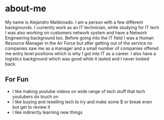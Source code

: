 # about-me
My name is Alejandro Maldonado. I am a person with a few different backgrounds. I currently work as an IT technician, while studying for IT tech I was also working on customers network system and have a Network Engineering background too. Before going into the IT field I was a Human Resource Manager in the Air Force but after getting out of the service no companies saw me as a manager and a small number of companies offered me entry level positions which is why I got into IT as a career. I also have a logistics background which was good while it lasted and I never looked back.

## For Fun
* I like making youtube videos on wide range of tech stuff that tech youtubers do touch on
* I like buying and reselling tech to try and make some $ or break even but get to review it
* I like indirectly learning new things